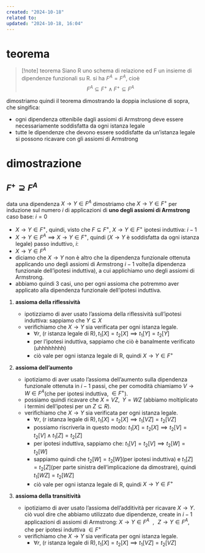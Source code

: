 ```yaml
---
created: "2024-10-18"
related to: 
updated: "2024-10-18, 16:04"
---
```

# teorema
>[!note] teorema
Siano R uno schema di relazione ed F un insieme di dipendenze funzionali su R. si ha $F^A = F^A$, cioè
$$F^A \subseteq F^+ \land F^+ \subseteq F^A$$

dimostriamo quindi il teorema dimostrando la doppia inclusione di sopra, che singifica:
- ogni dipendenza ottenibile dagli assiomi di Armstrong deve essere necessariamente soddisfatta da ogni istanza legale
- tutte le dipendenze che devono essere soddisfatte da un’istanza legale si possono ricavare con gli assiomi di Armstrong
# dimostrazione
## $F^+ \supseteq F^A$
data una dipendenza $X \to Y \in F^A$ dimostriamo che $X \to Y \in F^+$ per induzione sul numero $i$ di applicazioni di **uno degli assiomi di Armstrong**
caso base: $i=0$ 
- $X \to Y \in F^+$, quindi, visto che $F \subseteq F^+$, $X \to Y \in F^+$
ipotesi induttiva: $i-1$
- $X \to Y \in F^A \implies X \to Y \in F^+$, quindi ($X \to Y$ è soddisfatta da ogni istanza legale)
passo induttivo, $i$:
- $X \to Y \in F^A$
- diciamo che $X \to Y$ non è altro che la dipendenza funzionale ottenuta applicando uno degli assiomi di Armstrong $i-1$ volte(la dipendenza funzionale dell’ipotesi induttiva), a cui applichiamo uno degli assiomi di Armstrong.
- abbiamo quindi 3 casi, uno per ogni assioma che potremmo aver applicato alla dipendenza funzionale dell’ipotesi induttiva.

1. **assioma della riflessività**
	- ipotizziamo di aver usato l’assioma della riflessività sull’ipotesi induttiva: sappiamo che $Y \subseteq X$ 
	- verifichiamo che $X \to Y$ sia verificata per ogni istanza legale.
		- $\forall r \text{, (r istanza legale di R)}, t_{1}[X]=t_{2}[X] \implies t_{1}[Y]=t_{2}[Y]$
		- per l’ipotesi induttiva, sappiamo che ciò è banalmente verificato (uhhhhhhhh)
		- ciò vale per ogni istanza legale di R, quindi $X \to Y \in F^+$
		
2. **assioma dell’aumento**
	- ipotiziamo di aver usato l’assioma dell’aumento sulla dipendenza funzionale ottenuta in $i-1$ passi, che per comodità chiamiamo $V \to W \in F^A$(che per ipotesi induttiva, $\in F^+$). 
	- possiamo quindi ricavare che $X = VZ , \,\,\, Y=WZ$ (abbiamo moltiplicato i termini dell’ipotesi per un $Z \subseteq R$).
	- verifichiamo che $X \to Y$ sia verificata per ogni istanza legale.
		- $\forall r \text{, (r istanza legale di R)}, t_{1}[X]=t_{2}[X] \implies t_{1}[VZ]=t_{2}[VZ]$
		- possiamo riscriverla in questo modo: $t_{1}[X]=t_{2}[X] \implies t_{2}[V]=t_{2}[V] \land t_{1}[Z]=t_{2}[Z]$
		- per ipotesi induttiva, sappiamo che: $t_{1}[V]=t_{2}[V] \implies t_{2}[W]=t_{2}[W]$
		- sappiamo quindi che $t_{2}[W]=t_{2}[W]$(per ipotesi induttiva) e $t_{1}[Z]=t_{2}[Z]$(per parte sinistra dell’implicazione da dimostrare), quindi $t_{1}[WZ]=t_{2}[WZ]$
		- ciò vale per ogni istanza legale di R, quindi $X \to Y \in F^+$
3. **assioma della transitività**
	- ipotiziamo di aver usato l’assioma dell’additività per ricavare $X \to Y$. ciò vuol dire che abbiamo utilizzato due dipendenze, create in $i-1$ applicazioni di assiomi di Armstrong: $X \to Y \in F^A \,\,\ ,\,\,\,\,Z \to Y \in F^A$, che per ipotesi induttiva $\in F^+$
	- verifichiamo che $X \to Y$ sia verificata per ogni istanza legale.
		- $\forall r \text{, (r istanza legale di R)}, t_{1}[X]=t_{2}[X] \implies t_{1}[VZ]=t_{2}[VZ]$